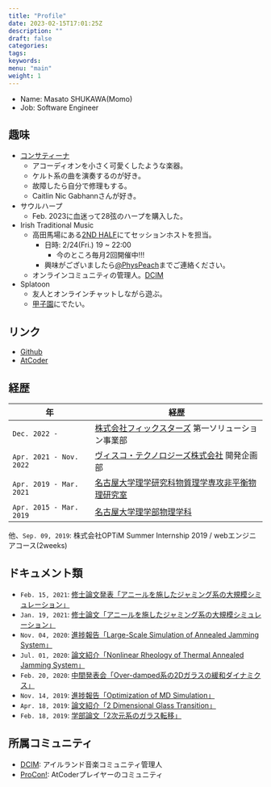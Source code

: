 ```yaml
---
title: "Profile"
date: 2023-02-15T17:01:25Z
description: ""
draft: false
categories:
tags:
keywords:
menu: "main"
weight: 1
---
```


- Name: Masato SHUKAWA(Momo)
- Job: Software Engineer

## 趣味
- [コンサティーナ](/concertina)
    - アコーディオンを小さく可愛くしたような楽器。
    - ケルト系の曲を演奏するのが好き。
    - 故障したら自分で修理もする。
    - Caitlin Nic Gabhannさんが好き。
- サウルハープ
    - Feb. 2023に血迷って28弦のハープを購入した。
- Irish Traditional Music
    - 高田馬場にある[2ND HALF](https://www.instagram.com/2ndhalf_britishpub/)にてセッションホストを担当。
        - 日時: 2/24(Fri.) 19 ~ 22:00
            - 今のところ毎月2回開催中!!!
        - 興味がございましたら[@PhysPeach](https://twitter.com/PhysPeach)までご連絡ください。
    - オンラインコミュニティの管理人。[DCIM](https://disboard.org/ja/server/838671752065712158)
- Splatoon
    - 友人とオンラインチャットしながら遊ぶ。
    - [甲子園](https://www.nintendo.co.jp/splatoon/koshien2023/index.html)にでたい。

## リンク
- [Github](https://github.com/physpeach)
- [AtCoder](https://atcoder.jp/users/PhysPeach)

## 経歴

|年|経歴|
|---|---|
|`Dec. 2022 -          `|[株式会社フィックスターズ](https://www.fixstars.com/) 第一ソリューション事業部|
|`Apr. 2021 - Nov. 2022`|[ヴィスコ・テクノロジーズ株式会社](https://www.visco-tech.com/) 開発企画部|
|`Apr. 2019 - Mar. 2021`|[名古屋大学理学研究科物質理学専攻非平衡物理研究室](https://www.r.phys.nagoya-u.ac.jp/)|
|`Apr. 2015 - Mar. 2019`|[名古屋大学理学部物理学科](https://www.phys.nagoya-u.ac.jp/)|

他、`Sep. 09, 2019`: 株式会社OPTiM Summer Internship 2019 / webエンジニアコース(2weeks)

## ドキュメント類
- `Feb. 15, 2021`: [修士論文発表「アニールを施したジャミング系の大規模シミュレーション」](https://drive.google.com/file/d/1J0cRaqSNpD77cV2a7ksEDtCvbdWcaUD2/view?usp=sharing)
- `Jan. 19, 2021`: [修士論文「アニールを施したジャミング系の大規模シミュレーション」](https://drive.google.com/file/d/1Beq5fMAnmSn6BsK5CVzeBb497RuXSBHx/view?usp=sharing)
- `Nov. 04, 2020`: [進捗報告「Large-Scale Simulation of Annealed Jamming System」](https://drive.google.com/file/d/1hGS1XBTjYqO2oEeB_WnnJ2oxp7vKAJcH/view?usp=sharing)
- `Jul. 01, 2020`: [論文紹介「Nonlinear Rheology of Thermal Annealed Jamming System」](https://drive.google.com/file/d/1I7z0g4la1BpqIO-mF6Ll2uw_85nVYs7H/view?usp=sharing)
- `Feb. 20, 2020`: [中間発表会「Over-damped系の2Dガラスの緩和ダイナミクス」](https://drive.google.com/file/d/1UMkXqDoY1DD8k2w4tynUIfMZL185BlRO/view?usp=sharing)
- `Nov. 14, 2019`: [進捗報告「Optimization of MD Simulation」](https://drive.google.com/file/d/1Yl9DkAypthPwrB2JWMQwQWSZgM6WYZIT/view?usp=sharing)
- `Apr. 18, 2019`: [論文紹介「2 Dimensional Glass Transition」](https://drive.google.com/file/d/1G6AtqoRHDK4CW6vtewR4QmpLSS60-TD6/view?usp=sharing)
- `Feb. 18, 2019`: [学部論文「2次元系のガラス転移」](https://drive.google.com/file/d/1GcEFb9Tl6dJ5yRhTS9oD0Fw7MOAN3Q8n/view?usp=sharing)

## 所属コミュニティ
- [DCIM](https://disboard.org/ja/server/838671752065712158): アイルランド音楽コミュニティ管理人
- [ProCon!](https://disboard.org/ja/server/827090738473992222): AtCoderプレイヤーのコミュニティ